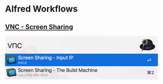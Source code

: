 # Alfred Workflows

## [VNC - Screen Sharing](https://github.com/ljinwu/alfred-workflows/releases/tag/vnc-v1.0)
![vnc](https://raw.githubusercontent.com/ljinwu/alfred-workflows/master/workflow.vnc/vnc.png)